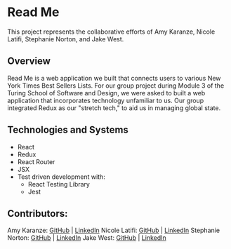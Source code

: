 # Read Me
This project represents the collaborative efforts of Amy Karanze, Nicole Latifi, Stephanie Norton, and Jake West.

## Overview
Read Me is a web application we built that connects users to various New York Times Best Sellers Lists. For our group project during Module 3 of the Turing School of Software and Design, we were asked to built a web application that incorporates technology unfamiliar to us. Our group integrated Redux as our "stretch tech," to aid us in managing global state.

## Technologies and Systems
- React
- Redux
- React Router
- JSX
- Test driven development with:
    - React Testing Library
    - Jest

## Contributors:
Amy Karanze: [GitHub](https://github.com/amykarnaze) | [LinkedIn](https://www.linkedin.com/in/amy-karnaze-ba94b917/)
Nicole Latifi: [GitHub](https://github.com/NicoleLatifi) | [LinkedIn](https://www.linkedin.com/in/nicole-latifi/)
Stephanie Norton: [GitHub](https://github.com/NakiNorton) | [LinkedIn](https://www.linkedin.com/in/stephanie-norton-12888453/)
Jake West: [GitHub](https://github.com/jkwest-93) | [LinkedIn](https://www.linkedin.com/in/jake-west-3840b71b4/)